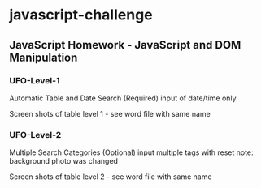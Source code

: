 # javascript-challenge

## JavaScript Homework - JavaScript and DOM Manipulation

### UFO-Level-1
Automatic Table and Date Search (Required)
	input of date/time only

Screen shots of table level 1 - see word file with same name

### UFO-Level-2
Multiple Search Categories (Optional)
	input multiple tags with reset
	note: background photo was changed

Screen shots of table level 2 - see word file with same name


